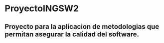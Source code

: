 # ProyectoINGSW2

## Proyecto para la aplicacion de metodologias que permitan asegurar la calidad del software. 
